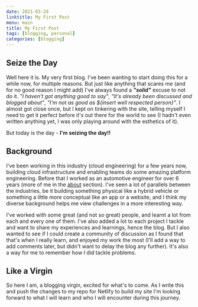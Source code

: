 ```yaml
---
date: 2021-03-28
linktitle: My First Post
menu: main
title: My First Post
tags: [blogging, personal]
categories: [blogging]
---
```


## Seize the Day

Well here it is. My very first blog. I've been wanting to start doing this for a while now, for multiple reasons. But just like anything that scares me (and for no good reason I might add) I've always found a _**"solid"**_ excuse to not do it. _"I haven't got anything good to say"_, _"It's already been discussed and blogged about"_, _"I'm not as good as ${insert well respected person}"_. I almost got close once, but I kept on tinkering with the site, telling myself I need to get it perfect before it's out there for the world to see (I hadn't even written anything yet, I was only playing around with the esthetics of it).

But today is the day - **I'm seizing the day!!**

## Background

I've been working in this industry (cloud engineering) for a few years now, building cloud infrastructure and enabling teams do some amazing platform engineering. Before that I worked as an automotive engineer for over 6 years (more of me in the [about](/about) section). I've seen a lot of parallels between the industries, be it building something physical like a hybrid vehicle or something a little more conceptual like an app or a website, and I think my diverse background helps me view challenges in a more interesting way. 

I've worked with some great (and not so great) people, and learnt a lot from each and every one of them. I've also added a lot to each project I tackle and want to share my experiences and learnings, hence the blog. But I also wanted to see if I could create a community of discussion as I found that that's when I really learn, and enjoyed my work the most (I'll add a way to add comments later, but didn't want to delay the blog any further). It's also a way for me to remember how I did tackle problems.

## Like a Virgin

So here I am, a blogging virgin, excited for what's to come. As I write this and push the changes to my repo for Netlify to build my site I'm looking forward to what I will learn and who I will encounter during this journey.